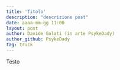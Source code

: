 ```yaml
---
title: 'Titolo'
description: "descrizione post"
date: aaaa-mm-gg 11:00
layout: post
author: Davide Galati (in arte PsykeDady)
author_github: PsykeDady
tag: trick
---
```


Testo

